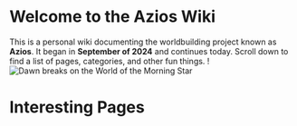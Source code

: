 # Welcome to the Azios Wiki
This is a personal wiki documenting the worldbuilding project known as **Azios**. It began in **September of 2024** and continues today. Scroll down to find a list of pages, categories, and other fun things.
!![Dawn breaks on the World of the Morning Star](homepage_banner_small.png)

# Interesting Pages
